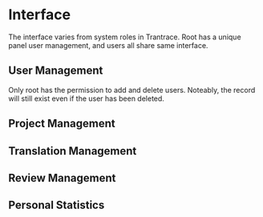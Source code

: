 # Interface

The interface varies from system roles in Trantrace. Root has a unique panel user management, and users all share same interface.

## User Management

Only root has the permission to add and delete users. Noteably, the record will still exist even if the user has been deleted.



## Project Management



## Translation Management



## Review Management



## Personal Statistics

## 



